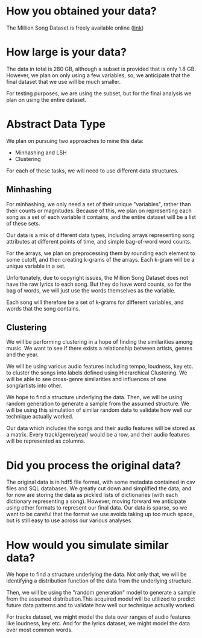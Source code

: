 
# How you obtained your data?

The Million Song Dataset is freely available online ([link](https://labrosa.ee.columbia.edu/millionsong/musixmatch#getting))

# How large is your data?

The data in total is 280 GB, although a subset is provided that is only 1.8 GB.
However, we plan on only using a few variables,
so, we anticipate that the final dataset that we use will be much smaller.

For testing purposes, we are using the subset, 
but for the final analysis we plan on using the entire dataset.

# Abstract Data Type

We plan on pursuing two approaches to mine this data:

* Minhashing and LSH
* Clustering

For each of these tasks, we will need to use different data structures.

## Minhashing

For minhashing, we only need a set of their unique "variables",
rather than their counts or magnitudes.
Because of this, we plan on representing each song 
as a set of each variable it contains,
and the entire dataset will be a list of these sets.

Our data is a mix of different data types, 
including arrays representing song attributes at different points of time,
and simple bag-of-word word counts.

For the arrays, we plan on preprocessing them by rounding each element to
some cutoff, and then creating k-grams of the arrays.
Each k-gram will be a unique variable in a set.

Unfortunately, due to copyright issues, the Million Song Dataset 
does not have the raw lyrics to each song.
But they do have word counts,
so for the bag of words, we will just use the words themselves as the variable.

Each song will therefore be a set of k-grams for different variables,
and words that the song contains.

## Clustering

We will be performing clustering in a hope of finding the similarities among music. We want to see if there exists a relationship between artists, genres and the year. 

We will be using various audio features including tempo, loudness, key etc. to cluster the songs into labels defined using Hierarchical Clustering. We will be able to see cross-genre similarities and influences of one song/artists into other. 

 <!--
     Avram Comment
     * Talk about how we want to avoid grouping unlike variables together,
       because they wouldn't be "like" terms
     * Talk about how we will therefore have to run separate clusterings for different variables
     * Maybe relate back to what I said above, about creating k-grams out of each variable
     * Maybe talk about how your matrices will be sparse, so we may look into ways of
       representing the data in a more condense form (libsvm?)
 -->

<!-- Move the paragraph below to the final section -->
We hope to find a structure underlying the data. Then, we will be using random generation to generate a sample from the assumed structure. We will be using this simulation of similar random data to validate how well our technique actually worked.

Our data which includes the songs and their audio features will be stored as a matrix. Every track/genre/year/ would be a row, and their audio features will be represented as columns. 

# Did you process the original data?

The original data is in hdf5 file format, 
with some metadata contained in csv files and SQL databases.
We greatly cut down and simplified the data, 
and for now are storing the data as pickled lists of dictionaries 
(with each dictionary representing a song).
However, moving forward we anticipate using other formats to represent our final data.
Our data is sparse, so we want to be careful that 
the format we use avoids taking up too much space, 
but is still easy to use across our various analyses

# How would you simulate similar data?
<!--
    Avram Comment
    * Talk about how different variables may be over different ranges, so we would
      take that into account when generating them
    * Also, talk about how songs are of different lengths, and how we would have to
      ensure that the arrays that represent each variable are of the correct length
-->
We hope to find a structure underlying the data. Not only that, we will be identifying a distribution function of the data from the underlying structure. 

Then, we will be using the "random generation" model to generate a sample from the assumed distribution.This acquired model will be utilized to predict future data patterns and to validate how well our technique actually worked. 

For tracks dataset, we might model the data over ranges of audio features like loudness, key etc. And for the lyrics dataset, we might model the data over most common words. 
